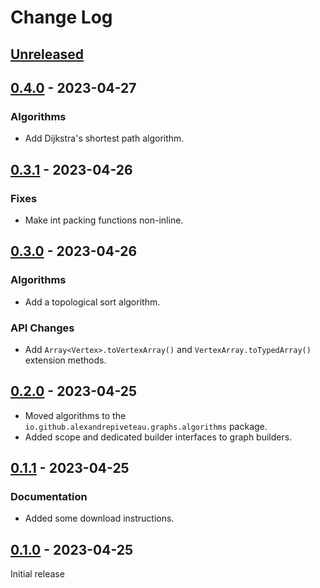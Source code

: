 # Change Log

## [Unreleased]

## [0.4.0] - 2023-04-27

### Algorithms

+ Add Dijkstra's shortest path algorithm.

## [0.3.1] - 2023-04-26

### Fixes

+ Make int packing functions non-inline.

## [0.3.0] - 2023-04-26

### Algorithms

+ Add a topological sort algorithm.

### API Changes

+ Add `Array<Vertex>.toVertexArray()` and `VertexArray.toTypedArray()` extension methods.

## [0.2.0] - 2023-04-25

+ Moved algorithms to the `io.github.alexandrepiveteau.graphs.algorithms` package.
+ Added scope and dedicated builder interfaces to graph builders.

## [0.1.1] - 2023-04-25

### Documentation

+ Added some download instructions.

## [0.1.0] - 2023-04-25

Initial release


[Unreleased]: https://github.com/alexandrepiveteau/kotlin-graphs/compare/0.4.0...HEAD

[0.4.0]: https://github.com/alexandrepiveteau/kotlin-graphs/releases/tag/0.4.0

[0.3.1]: https://github.com/alexandrepiveteau/kotlin-graphs/releases/tag/0.3.1

[0.3.0]: https://github.com/alexandrepiveteau/kotlin-graphs/releases/tag/0.3.0

[0.2.0]: https://github.com/alexandrepiveteau/kotlin-graphs/releases/tag/0.2.0

[0.1.1]: https://github.com/alexandrepiveteau/kotlin-graphs/releases/tag/0.1.1

[0.1.0]: https://github.com/alexandrepiveteau/kotlin-graphs/releases/tag/0.1.0
